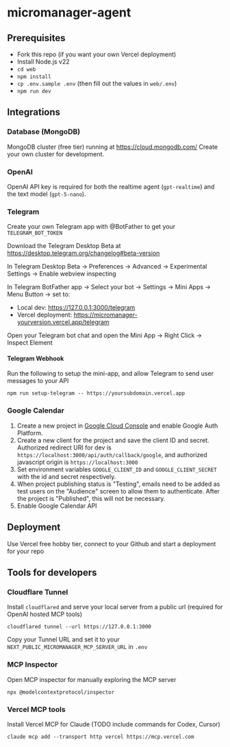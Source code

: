 # micromanager-agent

## Prerequisites

- Fork this repo (if you want your own Vercel deployment)
- Install Node.js v22
- `cd web`
- `npm install`
- `cp .env.sample .env` (then fill out the values in `web/.env`)
- `npm run dev`

## Integrations

### Database (MongoDB)

MongoDB cluster (free tier) running at https://cloud.mongodb.com/
Create your own cluster for development.

### OpenAI

OpenAI API key is required for both the realtime agent (`gpt-realtime`) and the text model (`gpt-5-nano`).

### Telegram

Create your own Telegram app with @BotFather to get your `TELEGRAM_BOT_TOKEN`

Download the Telegram Desktop Beta at https://desktop.telegram.org/changelog#beta-version

In Telegram Desktop Beta -> Preferences -> Advanced -> Experimental Settings -> Enable webview inspecting

In Telegram BotFather app -> Select your bot -> Settings -> Mini Apps -> Menu Button -> set to:

- Local dev: https://127.0.0.1:3000/telegram
- Vercel deployment: https://micromanager-yourversion.vercel.app/telegram

Open your Telegram bot chat and open the Mini App -> Right Click -> Inspect Element

#### Telegram Webhook

Run the following to setup the mini-app, and allow Telegram to send user messages to your API

```
npm run setup-telegram -- https://yoursubdomain.vercel.app
```

### Google Calendar

1. Create a new project in [Google Cloud Console](https://console.cloud.google.com/) and enable Google Auth Platform.
2. Create a new client for the project and save the client ID and secret. Authorized redirect URI for dev is `https://localhost:3000/api/auth/callback/google`, and authorized javascript origin is `https://localhost:3000`
3. Set environment variables `GOOGLE_CLIENT_ID` and `GOOGLE_CLIENT_SECRET` with the id and secret respectively.
4. When project publishing status is "Testing", emails need to be added as test users on the "Audience" screen to allow them to authenticate. After the project is "Published", this will not be necessary.
5. Enable Google Calendar API

## Deployment

Use Vercel free hobby tier, connect to your Github and start a deployment for your repo

## Tools for developers

### Cloudflare Tunnel

Install `cloudflared` and serve your local server from a public url (required for OpenAI hosted MCP tools)

```
cloudflared tunnel --url https://127.0.0.1:3000
```

Copy your Tunnel URL and set it to your `NEXT_PUBLIC_MICROMANAGER_MCP_SERVER_URL` in `.env`

### MCP Inspector

Open MCP inspector for manually exploring the MCP server

```
npx @modelcontextprotocol/inspector
```

### Vercel MCP tools

Install Vercel MCP for Claude (TODO include commands for Codex, Cursor)

```
claude mcp add --transport http vercel https://mcp.vercel.com
```
